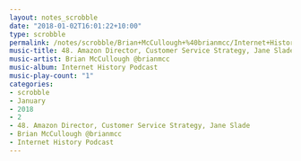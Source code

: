 ```yaml
---
layout: notes_scrobble
date: "2018-01-02T16:01:22+10:00"
type: scrobble
permalink: /notes/scrobble/Brian+McCullough+%40brianmcc/Internet+History+Podcast/e70f7650746b66974788d70733acd98badf66a2c.html
music-title: 48. Amazon Director, Customer Service Strategy, Jane Slade
music-artist: Brian McCullough @brianmcc
music-album: Internet History Podcast
music-play-count: "1"
categories:
- scrobble
- January
- 2018
- 2
- 48. Amazon Director, Customer Service Strategy, Jane Slade
- Brian McCullough @brianmcc
- Internet History Podcast
---
```


